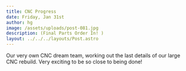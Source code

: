 ```yaml
---
title: CNC Progress
date: Friday, Jan 31st
author: hg
image: /assets/uploads/post-081.jpg
description: (Final Parts Order In! )
layout: ../../../layouts/Post.astro
---
```


Our very own CNC dream team, working out the last details of our large CNC rebuild. Very exciting to be so close to being done!
